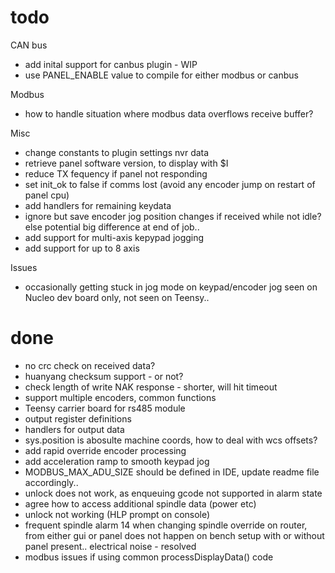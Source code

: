 # todo

CAN bus
 - add inital support for canbus plugin - WIP
 - use PANEL_ENABLE value to compile for either modbus or canbus

Modbus
 - how to handle situation where modbus data overflows receive buffer?

Misc
 - change constants to plugin settings nvr data
 - retrieve panel software version, to display with $I
 - reduce TX fequency if panel not responding
 - set init_ok to false if comms lost (avoid any encoder jump on restart of panel cpu)
 - add handlers for remaining keydata
 - ignore but save encoder jog position changes if received while not idle? else potential big difference at end of job..
 - add support for multi-axis kepypad jogging
 - add support for up to 8 axis

Issues
 - occasionally getting stuck in jog mode on keypad/encoder jog
   seen on Nucleo dev board only, not seen on Teensy..

# done

- no crc check on received data?
- huanyang checksum support - or not?
- check length of write NAK response - shorter, will hit timeout
- support multiple encoders, common functions
- Teensy carrier board for rs485 module 
- output register definitions
- handlers for output data
- sys.position is abosulte machine coords, how to deal with wcs offsets?
- add rapid  override encoder processing
- add acceleration ramp to smooth keypad jog
- MODBUS_MAX_ADU_SIZE should be defined in IDE, update readme file accordingly..
- unlock does not work, as enqueuing gcode not supported in alarm state
- agree how to access additional spindle data (power etc)
- unlock not working (HLP prompt on console)
- frequent spindle alarm 14 when changing spindle override on router, from either gui or panel
  does not happen on bench setup with or without panel present..
  electrical noise - resolved
- modbus issues if using common processDisplayData() code
